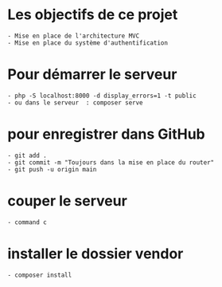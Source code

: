 # Les objectifs de ce projet

    - Mise en place de l'architecture MVC
    - Mise en place du système d'authentification

# Pour démarrer le serveur 

    - php -S localhost:8000 -d display_errors=1 -t public
    - ou dans le serveur  : composer serve 

# pour enregistrer dans GitHub

    - git add .
    - git commit -m "Toujours dans la mise en place du router"
    - git push -u origin main


# couper le serveur 

    - command c
    
# installer le dossier vendor 
    - composer install 